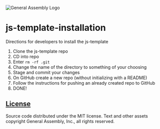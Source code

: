 ![General Assembly Logo](http://i.imgur.com/ke8USTq.png)

# js-template-installation
Directions for developers to install the js-template

1. Clone the js-template repo
1. CD into repo
1. Enter `rm -rf .git`
1. Change the name of the directory to something of your choosing
1. Stage and commit your changes
1. On GitHub create a new repo (without initializing with a README)
1. Follow the instructions for pushing an already created repo to GitHub
1. DONE!

## [License](LICENSE)

Source code distributed under the MIT license. Text and other assets copyright
General Assembly, Inc., all rights reserved.
